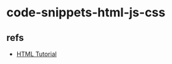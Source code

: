 # code-snippets-html-js-css


## refs

- [HTML Tutorial](https://www.w3schools.com/html/default.asp)